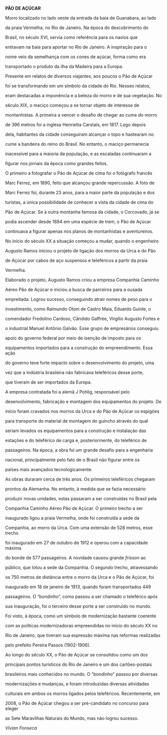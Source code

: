 **PÃO DE AÇÚCAR**



Morro localizado no lado oeste da entrada da baía de Guanabara, ao lado

da praia Vermelha, no Rio de Janeiro. Na época do descobrimento do

Brasil, no século XVI, servia como referência para os navios que

entravam na baía para aportar no Rio de Janeiro. A inspiração para o

nome veio da semelhança com os cones de açúcar, forma como era

transportado o produto da ilha da Madeira para a Europa.



Presente em relatos de diversos viajantes, aos poucos o Pão de Açúcar

foi se transformando em um símbolo da cidade do Rio. Nesses relatos,

eram destacadas a imponência e a beleza do morro e de sua vegetação. No

século XIX, o maciço começou a se tornar objeto de interesse de

montanhistas. A primeira a vencer o desafio de chegar ao cume do morro

de 396 metros foi a inglesa Henrietta Carstais, em 1817. Logo depois

dela, habitantes da cidade conseguiram alcançar o topo e hastearam no

cume a bandeira do reino do Brasil. No entanto, o maciço permanecia

inacessível para a maioria da população, e as escaladas continuaram a

figurar nos jornais da época como grandes feitos.



O primeiro a fotografar o Pão de Açúcar de cima foi o fotógrafo francês

Marc Ferrez, em 1890, feito que alcançou grande repercussão. A foto de

Marc Ferrez foi, durante 23 anos, para a maior parte da população e dos

turistas, a única possibilidade de conhecer a vista da cidade de cima do

Pão de Açúcar. Se à outra montanha famosa da cidade, o Corcovado, já se

podia ascender desde 1884 em uma espécie de trem, o Pão de Açúcar

continuava a figurar apenas nos planos de montanhistas e aventureiros.

No início do século XX a situação começou a mudar, quando o engenheiro

Augusto Ramos iniciou o projeto de ligação dos morros da Urca e do Pão

de Açúcar por cabos de aço suspensos e teleféricos a partir da praia

Vermelha.



Elaborado o projeto, Augusto Ramos criou a empresa Companhia Caminho

Aéreo Pão de Açúcar e iniciou a busca de parceiros para a ousada

empreitada. Logrou sucesso, conseguindo atrair nomes de peso para o

investimento, como Raimundo Otoni de Castro Maia, Eduardo Guinle, o

comendador Fredolino Cardoso, Cândido Gaffrée, Virgílio Augusto Fortes e

o industrial Manuel Antônio Galvão. Esse grupo de empresários conseguiu

apoio do governo federal por meio de isenção de imposto para os

equipamentos importados para a construção do empreendimento. Essa ação

do governo teve forte impacto sobre o desenvolvimento do projeto, uma

vez que a indústria brasileira não fabricava teleféricos desse porte,

que tiveram de ser importados da Europa.



A empresa contratada foi a alemã J Pohlig, responsável pelo

desenvolvimento, fabricação e montagem dos equipamentos do projeto. De

início foram cravados nos morros da Urca e do Pão de Açúcar os espigões

para transporte do material de montagem do guincho através do qual

seriam levados os equipamentos para a construção e instalação das

estações e do teleférico de carga e, posteriormente, do teleférico de

passageiros. Na época, a obra foi um grande desafio para a engenharia

nacional, principalmente pelo fato de o Brasil não figurar entre os

países mais avançados tecnologicamente.



As obras duraram cerca de três anos. Os primeiros teleféricos chegaram

prontos da Alemanha. No entanto, à medida que se fazia necessário

produzir novas unidades, estas passaram a ser construídas no Brasil pela

Companhia Caminho Aéreo Pão de Açúcar. O primeiro trecho a ser

inaugurado ligou a praia Vermelha, onde foi construída a sede da

Companhia, ao morro da Urca. Com uma extensão de 528 metros, esse trecho

foi inaugurado em 27 de outubro de 1912 e operou com a capacidade máxima

do bonde de 577 passageiros. A novidade causou grande *frisson* ao

público, que lotou a sede da Companhia. O segundo trecho, atravessando

os 750 metros de distância entre o morro da Urca e o Pão de Açúcar, foi

inaugurado em 18 de janeiro de 1913, quando foram transportados 449

passageiros. O “bondinho”, como passou a ser chamado o teleférico após

sua inauguração, foi o terceiro desse porte a ser construído no mundo.

Foi visto, à época, como um símbolo de modernização bastante coerente

com as políticas modernizadoras empreendidas no início do século XX no

Rio de Janeiro, que tiveram sua expressão máxima nas reformas realizadas

pelo prefeito Pereira Passos (1902-1906).



Ao longo do século XX, o Pão de Açúcar se consolidou como um dos

principais pontos turísticos do Rio de Janeiro e um dos cartões-postais

brasileiros mais conhecidos no mundo. O “bondinho” passou por diversas

modernizações e mudanças, e foram introduzidas diversas atividades

culturais em ambos os morros ligados pelos teleféricos. Recentemente, em

2008, o Pão de Açúcar chegou a ser pré-candidato no concurso para eleger

as Sete Maravilhas Naturais do Mundo, mas não logrou sucesso.



*Vivian Fonseca*



